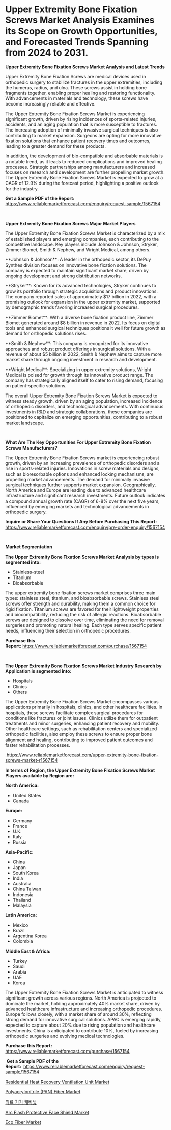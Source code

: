 <p><h1>Upper Extremity Bone Fixation Screws Market Analysis Examines its Scope on Growth Opportunities, and Forecasted Trends Spanning from 2024 to 2031.</h1></p><p><strong>Upper Extremity Bone Fixation Screws Market Analysis and Latest Trends</strong></p>
<p><p>Upper Extremity Bone Fixation Screws are medical devices used in orthopedic surgery to stabilize fractures in the upper extremities, including the humerus, radius, and ulna. These screws assist in holding bone fragments together, enabling proper healing and restoring functionality. With advancements in materials and technology, these screws have become increasingly reliable and effective.</p><p>The Upper Extremity Bone Fixation Screws Market is experiencing significant growth, driven by rising incidences of sports-related injuries, accidents, and an aging population that is more susceptible to fractures. The increasing adoption of minimally invasive surgical techniques is also contributing to market expansion. Surgeons are opting for more innovative fixation solutions that enhance patient recovery times and outcomes, leading to a greater demand for these products.</p><p>In addition, the development of bio-compatible and absorbable materials is a notable trend, as it leads to reduced complications and improved healing processes. Strategic partnerships among manufacturers and increased focuses on research and development are further propelling market growth. The Upper Extremity Bone Fixation Screws Market is expected to grow at a CAGR of 12.9% during the forecast period, highlighting a positive outlook for the industry.</p></p>
<p><strong>Get a Sample PDF of the Report:&nbsp;</strong> <a href="https://www.reliablemarketforecast.com/enquiry/request-sample/1567154">https://www.reliablemarketforecast.com/enquiry/request-sample/1567154</a></p>
<p>&nbsp;</p>
<p><strong>Upper Extremity Bone Fixation Screws Major Market Players</strong></p>
<p><p>The Upper Extremity Bone Fixation Screws Market is characterized by a mix of established players and emerging companies, each contributing to the competitive landscape. Key players include Johnson & Johnson, Stryker, Zimmer Biomet, Smith & Nephew, and Wright Medical, among others.</p><p>**Johnson & Johnson**: A leader in the orthopedic sector, its DePuy Synthes division focuses on innovative bone fixation solutions. The company is expected to maintain significant market share, driven by ongoing development and strong distribution networks.</p><p>**Stryker**: Known for its advanced technologies, Stryker continues to grow its portfolio through strategic acquisitions and product innovations. The company reported sales of approximately $17 billion in 2022, with a promising outlook for expansion in the upper extremity market, supported by demographic trends favoring increased surgical procedures.</p><p>**Zimmer Biomet**: With a diverse bone fixation product line, Zimmer Biomet generated around $8 billion in revenue in 2022. Its focus on digital tools and enhanced surgical techniques positions it well for future growth as demand for orthopedic solutions rises.</p><p>**Smith & Nephew**: This company is recognized for its innovative approaches and robust product offerings in surgical solutions. With a revenue of about $5 billion in 2022, Smith & Nephew aims to capture more market share through ongoing investment in research and development.</p><p>**Wright Medical**: Specializing in upper extremity solutions, Wright Medical is poised for growth through its innovative product range. The company has strategically aligned itself to cater to rising demand, focusing on patient-specific solutions.</p><p>The overall Upper Extremity Bone Fixation Screws Market is expected to witness steady growth, driven by an aging population, increased incidence of orthopedic disorders, and technological advancements. With continuous investments in R&D and strategic collaborations, these companies are positioned to capitalize on emerging opportunities, contributing to a robust market landscape.</p></p>
<p>&nbsp;</p>
<p><strong>What Are The Key Opportunities For Upper Extremity Bone Fixation Screws Manufacturers?</strong></p>
<p><p>The Upper Extremity Bone Fixation Screws market is experiencing robust growth, driven by an increasing prevalence of orthopedic disorders and a rise in sports-related injuries. Innovations in screw materials and designs, such as bioresorbable options and enhanced locking mechanisms, are propelling market advancements. The demand for minimally invasive surgical techniques further supports market expansion. Geographically, North America and Europe are leading due to advanced healthcare infrastructure and significant research investments. Future outlook indicates a compound annual growth rate (CAGR) of 6-8% over the next five years, influenced by emerging markets and technological advancements in orthopedic surgery.</p></p>
<p><strong>Inquire or Share Your Questions If Any Before Purchasing This Report:</strong> <a href="https://www.reliablemarketforecast.com/enquiry/pre-order-enquiry/1567154">https://www.reliablemarketforecast.com/enquiry/pre-order-enquiry/1567154</a></p>
<p>&nbsp;</p>
<p><strong>Market Segmentation</strong></p>
<p><strong>The Upper Extremity Bone Fixation Screws Market Analysis by types is segmented into:</strong></p>
<p><ul><li>Stainless-steel</li><li>Titanium</li><li>Bioabsorbable</li></ul></p>
<p><p>The upper extremity bone fixation screws market comprises three main types: stainless steel, titanium, and bioabsorbable screws. Stainless steel screws offer strength and durability, making them a common choice for rigid fixation. Titanium screws are favored for their lightweight properties and biocompatibility, reducing the risk of allergic reactions. Bioabsorbable screws are designed to dissolve over time, eliminating the need for removal surgeries and promoting natural healing. Each type serves specific patient needs, influencing their selection in orthopedic procedures.</p></p>
<p><strong>Purchase this Report:&nbsp;</strong><a href="https://www.reliablemarketforecast.com/purchase/1567154">https://www.reliablemarketforecast.com/purchase/1567154</a></p>
<p>&nbsp;</p>
<p><strong>The Upper Extremity Bone Fixation Screws Market Industry Research by Application is segmented into:</strong></p>
<p><ul><li>Hospitals</li><li>Clinics</li><li>Others</li></ul></p>
<p><p>The Upper Extremity Bone Fixation Screws Market encompasses various applications primarily in hospitals, clinics, and other healthcare facilities. In hospitals, these screws facilitate complex surgical procedures for conditions like fractures or joint issues. Clinics utilize them for outpatient treatments and minor surgeries, enhancing patient recovery and mobility. Other healthcare settings, such as rehabilitation centers and specialized orthopedic facilities, also employ these screws to ensure proper bone alignment and healing, contributing to improved patient outcomes and faster rehabilitation processes.</p></p>
<p><a href="https://www.reliablemarketforecast.com/upper-extremity-bone-fixation-screws-market-r1567154">&nbsp;https://www.reliablemarketforecast.com/upper-extremity-bone-fixation-screws-market-r1567154</a></p>
<p><strong>In terms of Region, the Upper Extremity Bone Fixation Screws Market Players available by Region are:</strong></p>
<p>
    <p> <strong> North America: </strong>
        <ul>
            <li>United States</li>
            <li>Canada</li>
        </ul>
        </p> 
    <p> <strong> Europe: </strong>
        <ul>
            <li>Germany</li>
            <li>France</li>
            <li>U.K.</li>
            <li>Italy</li>
            <li>Russia</li>
        </ul>
        </p> 
    <p> <strong> Asia-Pacific: </strong>
        <ul>
            <li>China</li>
            <li>Japan</li>
            <li>South Korea</li>
            <li>India</li>
            <li>Australia</li>
            <li>China Taiwan</li>
            <li>Indonesia</li>
            <li>Thailand</li>
            <li>Malaysia</li>
        </ul>
        </p> 
    <p> <strong> Latin America: </strong>
        <ul>
            <li>Mexico</li>
            <li>Brazil</li>
            <li>Argentina Korea</li>
            <li>Colombia</li>
        </ul>
        </p> 
    <p> <strong> Middle East & Africa: </strong>
        <ul>
            <li>Turkey</li>
            <li>Saudi</li>
            <li>Arabia</li>
            <li>UAE</li>
            <li>Korea</li>
        </ul>
    </p>
    </p>
<p><p>The Upper Extremity Bone Fixation Screws Market is anticipated to witness significant growth across various regions. North America is projected to dominate the market, holding approximately 40% market share, driven by advanced healthcare infrastructure and increasing orthopedic procedures. Europe follows closely, with a market share of around 30%, reflecting strong demand for innovative surgical solutions. APAC is emerging rapidly, expected to capture about 20% due to rising population and healthcare investments. China is anticipated to contribute 10%, fueled by increasing orthopedic surgeries and evolving medical technologies.</p></p>
<p><strong>Purchase this Report: </strong><a href="https://www.reliablemarketforecast.com/purchase/1567154">https://www.reliablemarketforecast.com/purchase/1567154</a></p>
<p>&nbsp;<strong>Get a Sample PDF of the Report:&nbsp;&nbsp;</strong><a href="https://www.reliablemarketforecast.com/enquiry/request-sample/1567154">https://www.reliablemarketforecast.com/enquiry/request-sample/1567154</a></p>
<p><strong></strong></p>
<p><p><a href="https://medium.com/@johnson154chris/residential-heat-recovery-ventilation-unit-market-size-share-analysis-growth-trends-forecasts-61064bbe798c">Residential Heat Recovery Ventilation Unit Market</a></p><p><a href="https://issuu.com/reportprime-2/docs/polyacrylonitrile-pan-fiber-market-_0f2c9b2644dfb6">Polyacrylonitrile (PAN) Fiber Market</a></p><p><a href="https://github.com/sougarounis/Market-Research-Report-List-6/blob/main/195503114566.md">의료 기기 캐비닛</a></p><p><a href="https://medium.com/@johnson154chris/arc-flash-protective-face-shield-market-size-growth-and-industry-analysis-by-market-segmentation-f85831d23c41?postPublishedType=repub">Arc Flash Protective Face Shield Market</a></p><p><a href="https://www.linkedin.com/pulse/market-forecast-global-eco-fiber-trends-impact-analysis-2024-dovye?trackingId=%2BWkql8G1Q1mEkPmiXlJJgg%3D%3D">Eco Fiber Market</a></p></p>